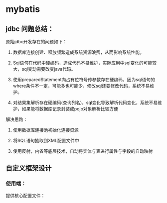 # mybatis

## jdbc 问题总结：

原始jdbc开发存在的问题如下：

1.  数据库连接创建、释放频繁造成系统资源浪费，从⽽影响系统性能。

2.  Sql语句在代码中硬编码，造成代码不易维护，实际应⽤中sql变化的可能较⼤，sql变动需要改变java代码。

3.  使⽤preparedStatement向占有位符号传参数存在硬编码，因为sql语句的where条件不⼀定，可能多也可能少，修改sql还要修改代码，系统不易维护。

4.  对结果集解析存在硬编码(查询列名)，sql变化导致解析代码变化，系统不易维护，如果能将数据库记录封装成pojo对象解析⽐较⽅便

解决思路：

1.  使用数据库连接池初始化连接资源

2.  将SQL语句抽取到XML配置文件中

3.  使用反射，内省等底层技术，⾃动将实体与表进⾏属性与字段的⾃动映射

## 自定义框架设计

### 使用端：

提供核心配置文件：
